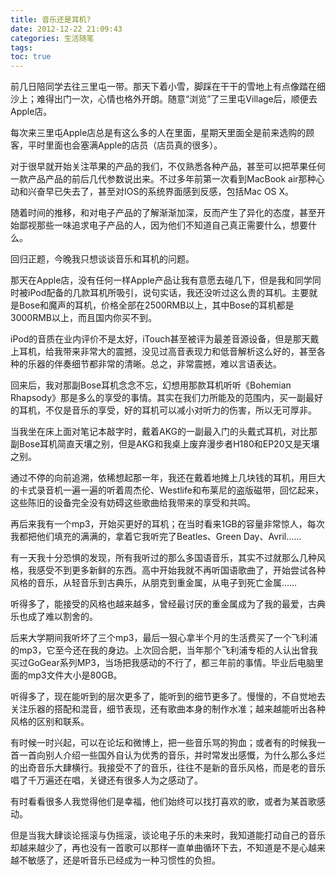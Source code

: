 ```yaml
---
title: 音乐还是耳机?
date: 2012-12-22 21:09:43
categories: 生活随笔
tags:
toc: true
---
```


前几日陪同学去往三里屯一带。那天下着小雪，脚踩在干干的雪地上有点像踏在细沙上；难得出门一次，心情也格外开朗。随意“浏览”了三里屯Village后，顺便去Apple店。

每次来三里屯Apple店总是有这么多的人在里面，星期天里面全是前来选购的顾客，平时里面也会塞满Apple的店员（店员真的很多）。

对于很早就开始关注苹果的产品的我们，不仅熟悉各种产品，甚至可以把苹果任何一款产品产品的前后几代参数说出来。不过多年前第一次看到MacBook air那种心动和兴奋早已失去了，甚至对IOS的系统界面感到反感，包括Mac OS X。

随着时间的推移，和对电子产品的了解渐渐加深，反而产生了异化的态度，甚至开始鄙视那些一味追求电子产品的人，因为他们不知道自己真正需要什么，想要什么。

回归正题，今晚我只想谈谈音乐和耳机的问题。

那天在Apple店，没有任何一样Apple产品让我有意愿去碰几下，但是我和同学同时被iPod配备的几款耳机所吸引，说句实话，我还没听过这么贵的耳机。主要就是Bose和魔声的耳机，价格全部在2500RMB以上，其中Bose的耳机都是3000RMB以上，而且国内你买不到。
       
iPod的音质在业内评价不是太好，iTouch甚至被评为最差音源设备，但是那天戴上耳机，给我带来非常大的震撼，没见过高音表现力和低音解析这么好的，甚至各种的乐器的伴奏细节都非常的清晰。总之，非常震撼，难以言语表达。

回来后，我对那副Bose耳机念念不忘，幻想用那款耳机听听《Bohemian Rhapsody》那是多么的享受的事情。其实在我们力所能及的范围内，买一副最好的耳机，不仅是音乐的享受，好的耳机可以减小对听力的伤害，所以无可厚非。

当我坐在床上面对笔记本敲字时，戴着AKG的一副最入门的头戴式耳机，对比那副Bose耳机简直天壤之别，但是AKG和我桌上废弃漫步者H180和EP20又是天壤之别。

通过不停的向前追溯，依稀想起那一年，我还在戴着地摊上几块钱的耳机，用巨大的卡式录音机一遍一遍的听着周杰伦、Westlife和布莱尼的盗版磁带，回忆起来，这些陈旧的设备完全没有妨碍这些歌曲给我带来的享受和共鸣。

再后来我有一个mp3，开始买更好的耳机；在当时看来1GB的容量非常惊人，每次我都把他们填充的满满的，拿着它我听完了Beatles、Green Day、Avril……

有一天我十分恐惧的发现，所有我听过的那么多国语音乐，其实不过就那么几种风格，我感受不到更多新鲜的东西。高中开始我就不再听国语歌曲了，开始尝试各种风格的音乐，从轻音乐到古典乐，从朋克到重金属，从电子到死亡金属……

听得多了，能接受的风格也越来越多，曾经最讨厌的重金属成为了我的最爱，古典乐也成了难以割舍的。 

后来大学期间我听坏了三个mp3，最后一狠心拿半个月的生活费买了一个飞利浦的mp3，它至今还在我的身边。上次回合肥，当年那个飞利浦专柜的人认出曾我买过GoGear系列MP3，当场把我感动的不行了，都三年前的事情。毕业后电脑里面的mp3文件大小是80GB。

听得多了，现在能听到的层次更多了，能听到的细节更多了。慢慢的，不自觉地去关注乐器的搭配和混音，细节表现，还有歌曲本身的制作水准；越来越能听出各种风格的区别和联系。

有时候一时兴起，可以在论坛和微博上，把一些音乐骂的狗血；或者有的时候我一首一首向别人介绍一些国外自认为优秀的音乐，并时常发出感慨，为什么那么多烂的出奇音乐大肆横行。我接受不了的音乐，往往不是新的音乐风格，而是老的音乐唱了千万遍还在唱，关键还有很多人为之感动了。

有时看看很多人我觉得他们是幸福，他们始终可以找打喜欢的歌，或者为某首歌感动。

但是当我大肆谈论摇滚与伪摇滚，谈论电子乐的未来时，我知道能打动自己的音乐却越来越少了，再也没有一首歌可以那样一直单曲循环下去，不知道是不是心越来越不敏感了，还是听音乐已经成为一种习惯性的负担。
